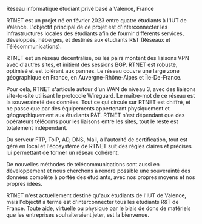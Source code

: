 Réseau informatique étudiant privé basé à Valence, France

RTNET est un projet né en février 2023 entre quatre étudiants à l'IUT de Valence. L'objectif principal de ce projet est d'interconnecter les infrastructures locales des étudiants afin de fournir différents services, développés, hébergés, et destinés aux étudiants R&T (Réseaux et Télécommunications).

RTNET est un réseau décentralisé, où les pairs montent des liaisons VPN avec d'autres sites, et initient des sessions BGP. RTNET est robuste, optimisé et est tolérant aux pannes.
Le réseau couvre une large zone géographique en France, en Auvergne-Rhône-Alpes et Île-De-France.

Pour cela, RTNET s'articule autour d'un WAN de niveau 3, avec des liaisons site-to-site utilisant le protocole Wireguard. Le maître-mot de ce réseau est la souveraineté des données. Tout ce qui circule sur RTNET est chiffré, et ne passe que par des équipements appertenant physiquement et géographiquement aux étudiants R&T. RTNET n'est dépendant que des opérateurs télécoms pour les liaisons entre les sites, tout le reste est totalement indépendant.

Du serveur FTP, ToIP, AD, DNS, Mail, à l'autorité de certification, tout est géré en local et l'écosystème de RTNET suit des règles claires et précises lui permettant de former un réseau cohérent.

De nouvelles méthodes de télécommunications sont aussi en développement et nous cherchons à rendre possible une souverainté des données complète à portée des étudiants, avec nos propres moyens et nos propres idées.

RTNET n'est actuellement destiné qu'aux étudiants de l'IUT de Valence, mais l'objectif à terme est d'interconnecter tous les étudiants R&T de France. Toute aide, virtuelle ou physique par le biais de dons de matériels que les entreprises souhaiteraient jeter, est la bienvenue.
